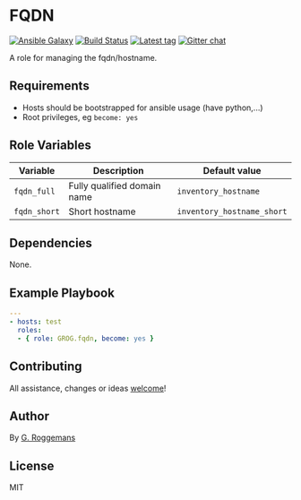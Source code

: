 # FQDN

[![Ansible Galaxy][galaxy_image]][galaxy_link]
[![Build Status][travis_image]][travis_link]
[![Latest tag][tag_image]][tag_url]
[![Gitter chat][gitter_image]][gitter_url]

A role for managing the fqdn/hostname.

## Requirements

- Hosts should be bootstrapped for ansible usage (have python,...)
- Root privileges, eg `become: yes`

## Role Variables

| Variable | Description | Default value |
|----------|-------------|---------------|
| `fqdn_full` | Fully qualified domain name | `inventory_hostname` |
| `fqdn_short` | Short hostname | `inventory_hostname_short` |

## Dependencies

None.

## Example Playbook

```yaml
---
- hosts: test
  roles:
  - { role: GROG.fqdn, become: yes }
```

## Contributing
All assistance, changes or ideas [welcome][issues]!

## Author
By [G. Roggemans][groggemans]

## License
MIT

[galaxy_image]:         https://img.shields.io/badge/galaxy-GROG.fqdn-660198.svg?style=flat
[galaxy_link]:          https://galaxy.ansible.com/GROG/fqdn
[travis_image]:         https://travis-ci.org/GROG/ansible-role-fqdn.svg?branch=master
[travis_link]:          https://travis-ci.org/GROG/ansible-role-fqdn
[tag_image]:            https://img.shields.io/github/tag/GROG/ansible-role-fqdn.svg
[tag_url]:              https://github.com/GROG/ansible-role-fqdn/tags
[gitter_image]:         https://badges.gitter.im/GROG/chat.svg
[gitter_url]:           https://gitter.im/GROG/chat

[issues]:               https://github.com/GROG/ansible-role-fqdn/issues
[groggemans]:           https://github.com/groggemans
